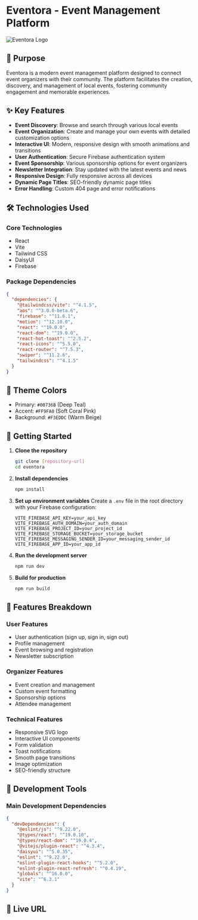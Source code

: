 # Eventora - Event Management Platform

![Eventora Logo](https://i.ibb.co/placeholder-for-logo/eventora-logo.png)

## 🎯 Purpose

Eventora is a modern event management platform designed to connect event organizers with their community. The platform facilitates the creation, discovery, and management of local events, fostering community engagement and memorable experiences.

## ✨ Key Features

- **Event Discovery**: Browse and search through various local events
- **Event Organization**: Create and manage your own events with detailed customization options
- **Interactive UI**: Modern, responsive design with smooth animations and transitions
- **User Authentication**: Secure Firebase authentication system
- **Event Sponsorship**: Various sponsorship options for event organizers
- **Newsletter Integration**: Stay updated with the latest events and news
- **Responsive Design**: Fully responsive across all devices
- **Dynamic Page Titles**: SEO-friendly dynamic page titles
- **Error Handling**: Custom 404 page and error notifications

## 🛠️ Technologies Used

### Core Technologies
- React
- Vite
- Tailwind CSS
- DaisyUI
- Firebase

### Package Dependencies
```json
{
  "dependencies": {
    "@tailwindcss/vite": "^4.1.5",
    "aos": "^3.0.0-beta.6",
    "firebase": "^11.6.1",
    "motion": "^12.10.0",
    "react": "^19.0.0",
    "react-dom": "^19.0.0",
    "react-hot-toast": "^2.5.2",
    "react-icons": "^5.5.0",
    "react-router": "^7.5.3",
    "swiper": "^11.2.6",
    "tailwindcss": "^4.1.5"
  }
}
```

## 🎨 Theme Colors

- Primary: `#00736B` (Deep Teal)
- Accent: `#FF9FA0` (Soft Coral Pink)
- Background: `#F3EDDC` (Warm Beige)

## 🚀 Getting Started

1. **Clone the repository**
   ```bash
   git clone [repository-url]
   cd eventora
   ```

2. **Install dependencies**
   ```bash
   npm install
   ```

3. **Set up environment variables**
   Create a `.env` file in the root directory with your Firebase configuration:
   ```env
   VITE_FIREBASE_API_KEY=your_api_key
   VITE_FIREBASE_AUTH_DOMAIN=your_auth_domain
   VITE_FIREBASE_PROJECT_ID=your_project_id
   VITE_FIREBASE_STORAGE_BUCKET=your_storage_bucket
   VITE_FIREBASE_MESSAGING_SENDER_ID=your_messaging_sender_id
   VITE_FIREBASE_APP_ID=your_app_id
   ```

4. **Run the development server**
   ```bash
   npm run dev
   ```

5. **Build for production**
   ```bash
   npm run build
   ```

## 📱 Features Breakdown

### User Features
- User authentication (sign up, sign in, sign out)
- Profile management
- Event browsing and registration
- Newsletter subscription

### Organizer Features
- Event creation and management
- Custom event formatting
- Sponsorship options
- Attendee management

### Technical Features
- Responsive SVG logo
- Interactive UI components
- Form validation
- Toast notifications
- Smooth page transitions
- Image optimization
- SEO-friendly structure

## 🔧 Development Tools

### Main Development Dependencies
```json
{
  "devDependencies": {
    "@eslint/js": "^9.22.0",
    "@types/react": "^19.0.10",
    "@types/react-dom": "^19.0.4",
    "@vitejs/plugin-react": "^4.3.4",
    "daisyui": "^5.0.35",
    "eslint": "^9.22.0",
    "eslint-plugin-react-hooks": "^5.2.0",
    "eslint-plugin-react-refresh": "^0.4.19",
    "globals": "^16.0.0",
    "vite": "^6.3.1"
  }
}
```

## 📝 Live URL
